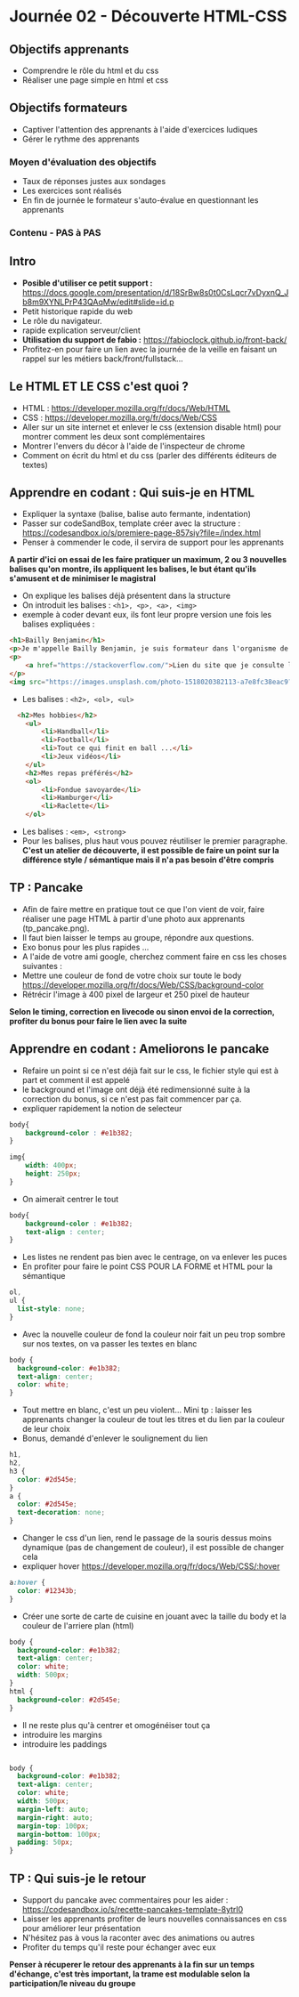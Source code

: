 # Journée 02 - Découverte HTML-CSS

## Objectifs apprenants
- Comprendre le rôle du html et du css
- Réaliser une page simple en html et css

## Objectifs formateurs
- Captiver l'attention des apprenants à l'aide d'exercices ludiques
- Gérer le rythme des apprenants

### Moyen d'évaluation des objectifs
- Taux de réponses justes aux sondages
- Les exercices sont réalisés
- En fin de journée le formateur s'auto-évalue en questionnant les apprenants

### Contenu - PAS à PAS

## Intro

- **Posible d'utiliser ce petit support :** https://docs.google.com/presentation/d/18SrBw8s0t0CsLqcr7vDyxnQ_Jb8m9XYNLPrP43QAqMw/edit#slide=id.p
- Petit historique rapide du web
- Le rôle du navigateur.
- rapide explication serveur/client
- **Utilisation du support de fabio :**  https://fabioclock.github.io/front-back/
- Profitez-en pour faire un lien avec la journée de la veille en faisant un rappel sur les métiers back/front/fullstack...

## Le HTML ET LE CSS c'est quoi ?

- HTML : https://developer.mozilla.org/fr/docs/Web/HTML
- CSS : https://developer.mozilla.org/fr/docs/Web/CSS
- Aller sur un site internet et enlever le css (extension disable html) pour montrer comment les deux sont complémentaires
- Montrer l'envers du décor à l'aide de l'inspecteur de chrome
- Comment on écrit du html et du css (parler des différents éditeurs de textes)

## Apprendre en codant : Qui suis-je en HTML 

- Expliquer la syntaxe (balise, balise auto fermante, indentation)
- Passer sur codeSandBox, template créer avec la structure : https://codesandbox.io/s/premiere-page-857siy?file=/index.html
- Penser à commender le code, il servira de support pour les apprenants

**A partir d'ici on essai de les faire pratiquer un maximum, 2 ou 3 nouvelles balises qu'on montre, ils appliquent les balises, le but étant qu'ils s'amusent et de minimiser le magistral**

- On explique les balises déjà présentent dans la structure
- On introduit les balises : ``` <h1>, <p>, <a>, <img> ```
- exemple à coder devant eux, ils font leur propre version une fois les balises expliquées :

```html
<h1>Bailly Benjamin</h1>
<p>Je m'appelle Bailly Benjamin, je suis formateur dans l'organisme de formation O'clock, j'ai 28 ans, je suis marié et j'ai 1 enfants</p>
<p>
    <a href="https://stackoverflow.com/">Lien du site que je consulte le plus tous les jours</a>
</p>
<img src="https://images.unsplash.com/photo-1518020382113-a7e8fc38eac9?ixlib=rb-1.2.1&ixid=MnwxMjA3fDB8MHxwaG90by1wYWdlfHx8fGVufDB8fHx8&auto=format&fit=crop&w=717&q=80" alt="photo de moi">
```   
- Les balises : ``` <h2>, <ol>, <ul> ```

```html 
  <h2>Mes hobbies</h2>
    <ul>
        <li>Handball</li>
        <li>Football</li>
        <li>Tout ce qui finit en ball ...</li>
        <li>Jeux vidéos</li>
    </ul>
    <h2>Mes repas préférés</h2>
    <ol>
        <li>Fondue savoyarde</li>
        <li>Hamburger</li>
        <li>Raclette</li>
    </ol>
```
- Les balises : ``` <em>, <strong> ```
- Pour les balises, plus haut vous pouvez réutiliser le premier paragraphe. **C'est un atelier de découverte, il est possible de faire un point sur la différence style / sémantique mais il n'a pas besoin d'être compris**

## TP : Pancake 

- Afin de faire mettre en pratique tout ce que l'on vient de voir, faire réaliser une page HTML à partir d'une photo aux apprenants (tp_pancake.png).
- Il faut bien laisser le temps au groupe, répondre aux questions.
- Exo bonus pour les plus rapides ...
- A l'aide de votre ami google, cherchez comment faire en css les choses suivantes :
- Mettre une couleur de fond de votre choix sur toute le body https://developer.mozilla.org/fr/docs/Web/CSS/background-color
- Rétrécir l'image à 400 pixel de largeur et 250 pixel de hauteur

**Selon le timing, correction en livecode ou sinon envoi de la correction, profiter du bonus pour faire le lien avec la suite**

## Apprendre en codant : Ameliorons le pancake

- Refaire un point si ce n'est déjà fait sur le css, le fichier style qui est à part et comment il est appelé 
- le background et l'image ont déjà été redimensionné suite à la correction du bonus, si ce n'est pas fait commencer par ça.
- expliquer rapidement la notion de selecteur

```css
body{
    background-color : #e1b382;
}

img{
    width: 400px;
    height: 250px;
}
```

- On aimerait centrer le tout

```css
body{
    background-color : #e1b382;
    text-align : center;
}
```
- Les listes ne rendent pas bien avec le centrage, on va enlever les puces
- En profiter pour faire le point CSS POUR LA FORME et HTML pour la sémantique

```css
ol,
ul {
  list-style: none;
}
```

- Avec la nouvelle couleur de fond la couleur noir fait un peu trop sombre sur nos textes, on va passer les textes en blanc

```css
body {
  background-color: #e1b382;
  text-align: center;
  color: white;
}
```
- Tout mettre en blanc, c'est un peu violent... Mini tp : laisser les apprenants changer la couleur de tout les titres et du lien par la couleur de leur choix
- Bonus, demandé d'enlever le soulignement du lien

```css
h1,
h2,
h3 {
  color: #2d545e;
}
a {
  color: #2d545e;
  text-decoration: none;
}
```

- Changer le css d'un lien, rend le passage de la souris dessus moins dynamique (pas de changement de couleur), il est possible de changer cela
- expliquer hover https://developer.mozilla.org/fr/docs/Web/CSS/:hover
```css
a:hover {
  color: #12343b;
}
```

- Créer une sorte de carte de cuisine en jouant avec la taille du body et la couleur de l'arriere plan (html)

```css
body {
  background-color: #e1b382;
  text-align: center;
  color: white;
  width: 500px;
}
html {
  background-color: #2d545e;
}
```

- Il ne reste plus qu'à centrer et omogénéiser tout ça
- introduire les margins
- introduire les paddings

```css

body {
  background-color: #e1b382;
  text-align: center;
  color: white;
  width: 500px;
  margin-left: auto;
  margin-right: auto;
  margin-top: 100px;
  margin-bottom: 100px;
  padding: 50px;
}

```

## TP : Qui suis-je le retour

- Support du pancake avec commentaires pour les aider : https://codesandbox.io/s/recette-pancakes-template-8ytrl0
- Laisser les apprenants profiter de leurs nouvelles connaissances en css pour améliorer leur présentation
- N'hésitez pas à vous la raconter avec des animations ou autres 
- Profiter du temps qu'il reste pour échanger avec eux 

**Penser à récuperer le retour des apprenants à la fin sur un temps d'échange, c'est très important, la trame est modulable selon la participation/le niveau du groupe**

